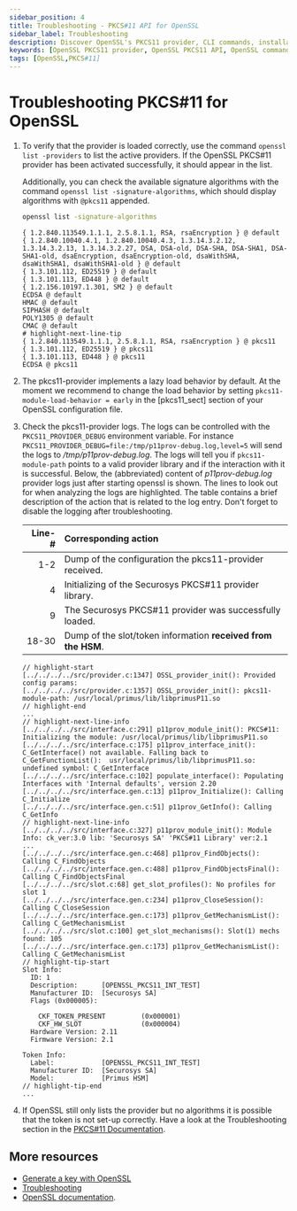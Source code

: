 ```yaml
---
sidebar_position: 4
title: Troubleshooting - PKCS#11 API for OpenSSL
sidebar_label: Troubleshooting
description: Discover OpenSSL's PKCS11 provider, CLI commands, installation tips, and troubleshooting. Integrate seamlessly with HSM for enhanced security.
keywords: [OpenSSL PKCS11 provider, OpenSSL PKCS11 API, OpenSSL command line utility (CLI), OpenSSL CLI commands, OpenSSL installation guide, OpenSSL installation troubleshooting, OpenSSL troubleshooting tips, OpenSSL certificate management, OpenSSL certificate creation, OpenSSL certificate renewal, OpenSSL configuration file, OpenSSL configuration options, OpenSSL configuration guide, OpenSSL encryption algorithms, OpenSSL decryption methods, OpenSSL digital signatures, OpenSSL SSL/TLS protocols, OpenSSL SSL/TLS configuration, OpenSSL heartbleed vulnerability, OpenSSL security updates]
tags: [OpenSSL,PKCS#11]
---
```


<!-- KEEP H1 EMPTY TO OVERWRITE THE TITLE WITH NEXT H2 -->
# Troubleshooting PKCS#11 for OpenSSL

1. To verify that the provider is loaded correctly, use the command `openssl list -providers` to list the active providers. If the OpenSSL PKCS#11 provider has been activated successfully, it should appear in the list.

    Additionally, you can check the available signature algorithms with the command `openssl list -signature-algorithms`, which should display algorithms with `@pkcs11` appended.

    ```bash
    openssl list -signature-algorithms
    ```
    ```text
    { 1.2.840.113549.1.1.1, 2.5.8.1.1, RSA, rsaEncryption } @ default
    { 1.2.840.10040.4.1, 1.2.840.10040.4.3, 1.3.14.3.2.12, 1.3.14.3.2.13, 1.3.14.3.2.27, DSA, DSA-old, DSA-SHA, DSA-SHA1, DSA-SHA1-old, dsaEncryption, dsaEncryption-old, dsaWithSHA, dsaWithSHA1, dsaWithSHA1-old } @ default
    { 1.3.101.112, ED25519 } @ default
    { 1.3.101.113, ED448 } @ default
    { 1.2.156.10197.1.301, SM2 } @ default
    ECDSA @ default
    HMAC @ default
    SIPHASH @ default
    POLY1305 @ default
    CMAC @ default
    # highlight-next-line-tip
    { 1.2.840.113549.1.1.1, 2.5.8.1.1, RSA, rsaEncryption } @ pkcs11
    { 1.3.101.112, ED25519 } @ pkcs11
    { 1.3.101.113, ED448 } @ pkcs11
    ECDSA @ pkcs11
    ```

2. The pkcs11-provider implements a lazy load behavior by default. At the moment we recommend to change the load behavior by setting `pkcs11-module-load-behavior = early` in the [pkcs11_sect] section of your OpenSSL configuration file.

3. Check the pkcs11-provider logs. The logs can be controlled with the `PKCS11_PROVIDER_DEBUG` environment variable. For instance `PKCS11_PROVIDER_DEBUG=file:/tmp/p11prov-debug.log,level=5` will send the logs to _/tmp/p11prov-debug.log_. The logs will tell you if `pkcs11-module-path` points to a valid provider library and if the interaction with it is successful. Below, the (abbreviated) content of _p11prov-debug.log_ provider logs just after starting openssl is shown. The lines to look out for when analyzing the logs are highlighted. The table contains a brief description of the action that is related to the log entry. Don't forget to disable the logging after troubleshooting.

   | Line-# | Corresponding action                                         |
   | -----: | :----------------------------------------------------------- |
   | 1-2    | Dump of the configuration the pkcs11-provider received.      |
   | 4      | Initializing of the Securosys PKCS#11 provider library.      |
   | 9      | The Securosys PKCS#11 provider was successfully loaded.      |
   | 18-30  | Dump of the slot/token information **received from the HSM**.|
   
   ```text showLineNumbers
   // highlight-start
   [../../../../src/provider.c:1347] OSSL_provider_init(): Provided config params:
   [../../../../src/provider.c:1357] OSSL_provider_init(): pkcs11-module-path: /usr/local/primus/lib/libprimusP11.so
   // highlight-end
   ...
   // highlight-next-line-info
   [../../../../src/interface.c:291] p11prov_module_init(): PKCS#11: Initializing the module: /usr/local/primus/lib/libprimusP11.so
   [../../../../src/interface.c:175] p11prov_interface_init(): C_GetInterface() not available. Falling back to C_GetFunctionList():  usr/local/primus/lib/libprimusP11.so: undefined symbol: C_GetInterface
   [../../../../src/interface.c:102] populate_interface(): Populating Interfaces with 'Internal defaults', version 2.20
   [../../../../src/interface.gen.c:13] p11prov_Initialize(): Calling C_Initialize
   [../../../../src/interface.gen.c:51] p11prov_GetInfo(): Calling C_GetInfo
   // highlight-next-line-info
   [../../../../src/interface.c:327] p11prov_module_init(): Module Info: ck_ver:3.0 lib: 'Securosys SA' 'PKCS#11 Library' ver:2.1
   ...
   [../../../../src/interface.gen.c:468] p11prov_FindObjects(): Calling C_FindObjects
   [../../../../src/interface.gen.c:488] p11prov_FindObjectsFinal(): Calling C_FindObjectsFinal
   [../../../../src/slot.c:68] get_slot_profiles(): No profiles for slot 1
   [../../../../src/interface.gen.c:234] p11prov_CloseSession(): Calling C_CloseSession
   [../../../../src/interface.gen.c:173] p11prov_GetMechanismList(): Calling C_GetMechanismList
   [../../../../src/slot.c:100] get_slot_mechanisms(): Slot(1) mechs found: 105
   [../../../../src/interface.gen.c:173] p11prov_GetMechanismList(): Calling C_GetMechanismList
   // highlight-tip-start
   Slot Info:
     ID: 1
     Description:      [OPENSSL_PKCS11_INT_TEST]
     Manufacturer ID:  [Securosys SA]
     Flags (0x000005):
   
       CKF_TOKEN_PRESENT         (0x000001)
       CKF_HW_SLOT               (0x000004)
     Hardware Version: 2.11
     Firmware Version: 2.1
   
   Token Info:
     Label:            [OPENSSL_PKCS11_INT_TEST]
     Manufacturer ID:  [Securosys SA]
     Model:            [Primus HSM]
   // highlight-tip-end
   ...
   ```

4. If OpenSSL still only lists the provider but no algorithms it is
   possible that the token is not set-up correctly. Have a look at the
   Troubleshooting section in the [PKCS#11 Documentation][pkcs-user-guide].

[pkcs-user-guide]: /pkcs/overview

## More resources

- [Generate a key with OpenSSL](/openssl/osslv3/Tutorial/openssl_cli)
- [Troubleshooting](../Tutorial/troubleshooting)
- [OpenSSL documentation](https://docs.openssl.org/master/).
